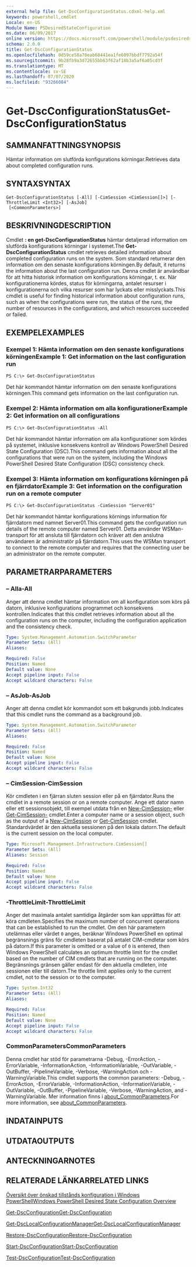 ```yaml
---
external help file: Get-DscConfigurationStatus.cdxml-help.xml
keywords: powershell,cmdlet
Locale: en-US
Module Name: PSDesiredStateConfiguration
ms.date: 06/09/2017
online version: https://docs.microsoft.com/powershell/module/psdesiredstateconfiguration/get-dscconfigurationstatus?view=powershell-5.1&WT.mc_id=ps-gethelp
schema: 2.0.0
title: Get-DscConfigurationStatus
ms.openlocfilehash: 0d59ce58a70eab68441ea1fe6097bbdf7792a54f
ms.sourcegitcommit: 9b28fb9a3d72655bb63f62af18b3a5af6a05cd3f
ms.translationtype: MT
ms.contentlocale: sv-SE
ms.lasthandoff: 07/07/2020
ms.locfileid: "93266084"
---
```

# <span data-ttu-id="b1812-103">Get-DscConfigurationStatus</span><span class="sxs-lookup"><span data-stu-id="b1812-103">Get-DscConfigurationStatus</span></span>

## <span data-ttu-id="b1812-104">SAMMANFATTNING</span><span class="sxs-lookup"><span data-stu-id="b1812-104">SYNOPSIS</span></span>
<span data-ttu-id="b1812-105">Hämtar information om slutförda konfigurations körningar.</span><span class="sxs-lookup"><span data-stu-id="b1812-105">Retrieves data about completed configuration runs.</span></span>

## <span data-ttu-id="b1812-106">SYNTAX</span><span class="sxs-lookup"><span data-stu-id="b1812-106">SYNTAX</span></span>

```
Get-DscConfigurationStatus [-All] [-CimSession <CimSession[]>] [-ThrottleLimit <Int32>] [-AsJob]
 [<CommonParameters>]
```

## <span data-ttu-id="b1812-107">BESKRIVNING</span><span class="sxs-lookup"><span data-stu-id="b1812-107">DESCRIPTION</span></span>
<span data-ttu-id="b1812-108">Cmdlet **: en get-DscConfigurationStatus** hämtar detaljerad information om slutförda konfigurations körningar i systemet.</span><span class="sxs-lookup"><span data-stu-id="b1812-108">The **Get-DscConfigurationStatus** cmdlet retrieves detailed information about completed configuration runs on the system.</span></span>
<span data-ttu-id="b1812-109">Som standard returnerar den information om den senaste konfigurations körningen.</span><span class="sxs-lookup"><span data-stu-id="b1812-109">By default, it returns the information about the last configuration run.</span></span>
<span data-ttu-id="b1812-110">Denna cmdlet är användbar för att hitta historisk information om konfigurations körningar, t. ex. När konfigurationerna kördes, status för körningarna, antalet resurser i konfigurationerna och vilka resurser som har lyckats eller misslyckats.</span><span class="sxs-lookup"><span data-stu-id="b1812-110">This cmdlet is useful for finding historical information about configuration runs, such as when the configurations were run, the status of the runs, the number of resources in the configurations, and which resources succeeded or failed.</span></span>

## <span data-ttu-id="b1812-111">EXEMPEL</span><span class="sxs-lookup"><span data-stu-id="b1812-111">EXAMPLES</span></span>

### <span data-ttu-id="b1812-112">Exempel 1: Hämta information om den senaste konfigurations körningen</span><span class="sxs-lookup"><span data-stu-id="b1812-112">Example 1: Get information on the last configuration run</span></span>

```
PS C:\> Get-DscConfigurationStatus
```

<span data-ttu-id="b1812-113">Det här kommandot hämtar information om den senaste konfigurations körningen.</span><span class="sxs-lookup"><span data-stu-id="b1812-113">This command gets information on the last configuration run.</span></span>

### <span data-ttu-id="b1812-114">Exempel 2: Hämta information om alla konfigurationer</span><span class="sxs-lookup"><span data-stu-id="b1812-114">Example 2: Get information on all configurations</span></span>

```
PS C:\> Get-DscConfigurationStatus -All
```

<span data-ttu-id="b1812-115">Det här kommandot hämtar information om alla konfigurationer som kördes på systemet, inklusive konsekvens kontroll av Windows PowerShell Desired State Configuration (DSC).</span><span class="sxs-lookup"><span data-stu-id="b1812-115">This command gets information about all the configurations that were run on the system, including the Windows PowerShell Desired State Configuration (DSC) consistency check.</span></span>

### <span data-ttu-id="b1812-116">Exempel 3: Hämta information om konfigurations körningen på en fjärrdator</span><span class="sxs-lookup"><span data-stu-id="b1812-116">Example 3: Get information on the configuration run on a remote computer</span></span>

```
PS C:\> Get-DscConfigurationStatus -CimSession "Server01"
```

<span data-ttu-id="b1812-117">Det här kommandot hämtar konfigurations körnings information för fjärrdatorn med namnet Server01.</span><span class="sxs-lookup"><span data-stu-id="b1812-117">This command gets the configuration run details of the remote computer named Server01.</span></span>
<span data-ttu-id="b1812-118">Detta använder WSMan-transport för att ansluta till fjärrdatorn och kräver att den anslutna användaren är administratör på fjärrdatorn.</span><span class="sxs-lookup"><span data-stu-id="b1812-118">This uses the WSMan transport to connect to the remote computer and requires that the connecting user be an administrator on the remote computer.</span></span>

## <span data-ttu-id="b1812-119">PARAMETRAR</span><span class="sxs-lookup"><span data-stu-id="b1812-119">PARAMETERS</span></span>

### <span data-ttu-id="b1812-120">– Alla</span><span class="sxs-lookup"><span data-stu-id="b1812-120">-All</span></span>
<span data-ttu-id="b1812-121">Anger att denna cmdlet hämtar information om all konfiguration som körs på datorn, inklusive konfigurations programmet och konsekvens kontrollen.</span><span class="sxs-lookup"><span data-stu-id="b1812-121">Indicates that this cmdlet retrieves information about all the configuration runs on the computer, including the configuration application and the consistency check.</span></span>

```yaml
Type: System.Management.Automation.SwitchParameter
Parameter Sets: (All)
Aliases:

Required: False
Position: Named
Default value: None
Accept pipeline input: False
Accept wildcard characters: False
```

### <span data-ttu-id="b1812-122">– AsJob</span><span class="sxs-lookup"><span data-stu-id="b1812-122">-AsJob</span></span>
<span data-ttu-id="b1812-123">Anger att denna cmdlet kör kommandot som ett bakgrunds jobb.</span><span class="sxs-lookup"><span data-stu-id="b1812-123">Indicates that this cmdlet runs the command as a background job.</span></span>

```yaml
Type: System.Management.Automation.SwitchParameter
Parameter Sets: (All)
Aliases:

Required: False
Position: Named
Default value: None
Accept pipeline input: False
Accept wildcard characters: False
```

### <span data-ttu-id="b1812-124">– CimSession</span><span class="sxs-lookup"><span data-stu-id="b1812-124">-CimSession</span></span>
<span data-ttu-id="b1812-125">Kör cmdleten i en fjärran sluten session eller på en fjärrdator.</span><span class="sxs-lookup"><span data-stu-id="b1812-125">Runs the cmdlet in a remote session or on a remote computer.</span></span>
<span data-ttu-id="b1812-126">Ange ett dator namn eller ett sessionsobjekt, till exempel utdata från en [New-CimSession-](/powershell/module/cimcmdlets/new-cimsession) eller [Get-CimSession-](/powershell/module/cimcmdlets/get-cimsession) cmdlet.</span><span class="sxs-lookup"><span data-stu-id="b1812-126">Enter a computer name or a session object, such as the output of a [New-CimSession](/powershell/module/cimcmdlets/new-cimsession) or [Get-CimSession](/powershell/module/cimcmdlets/get-cimsession) cmdlet.</span></span>
<span data-ttu-id="b1812-127">Standardvärdet är den aktuella sessionen på den lokala datorn.</span><span class="sxs-lookup"><span data-stu-id="b1812-127">The default is the current session on the local computer.</span></span>

```yaml
Type: Microsoft.Management.Infrastructure.CimSession[]
Parameter Sets: (All)
Aliases: Session

Required: False
Position: Named
Default value: None
Accept pipeline input: False
Accept wildcard characters: False
```

### <span data-ttu-id="b1812-128">-ThrottleLimit</span><span class="sxs-lookup"><span data-stu-id="b1812-128">-ThrottleLimit</span></span>
<span data-ttu-id="b1812-129">Anger det maximala antalet samtidiga åtgärder som kan upprättas för att köra cmdleten.</span><span class="sxs-lookup"><span data-stu-id="b1812-129">Specifies the maximum number of concurrent operations that can be established to run the cmdlet.</span></span>
<span data-ttu-id="b1812-130">Om den här parametern utelämnas eller värdet `0` anges, beräknar Windows PowerShell en optimal begränsnings gräns för cmdleten baserat på antalet CIM-cmdletar som körs på datorn.</span><span class="sxs-lookup"><span data-stu-id="b1812-130">If this parameter is omitted or a value of `0` is entered, then Windows PowerShell calculates an optimum throttle limit for the cmdlet based on the number of CIM cmdlets that are running on the computer.</span></span>
<span data-ttu-id="b1812-131">Begränsnings gränsen gäller endast för den aktuella cmdleten, inte sessionen eller till datorn.</span><span class="sxs-lookup"><span data-stu-id="b1812-131">The throttle limit applies only to the current cmdlet, not to the session or to the computer.</span></span>

```yaml
Type: System.Int32
Parameter Sets: (All)
Aliases:

Required: False
Position: Named
Default value: None
Accept pipeline input: False
Accept wildcard characters: False
```

### <span data-ttu-id="b1812-132">CommonParameters</span><span class="sxs-lookup"><span data-stu-id="b1812-132">CommonParameters</span></span>
<span data-ttu-id="b1812-133">Denna cmdlet har stöd för parametrarna -Debug, -ErrorAction, -ErrorVariable, -InformationAction, -InformationVariable, -OutVariable, -OutBuffer, -PipelineVariable, -Verbose, -WarningAction och -WarningVariable.</span><span class="sxs-lookup"><span data-stu-id="b1812-133">This cmdlet supports the common parameters: -Debug, -ErrorAction, -ErrorVariable, -InformationAction, -InformationVariable, -OutVariable, -OutBuffer, -PipelineVariable, -Verbose, -WarningAction, and -WarningVariable.</span></span> <span data-ttu-id="b1812-134">Mer information finns i [about_CommonParameters](https://go.microsoft.com/fwlink/?LinkID=113216).</span><span class="sxs-lookup"><span data-stu-id="b1812-134">For more information, see [about_CommonParameters](https://go.microsoft.com/fwlink/?LinkID=113216).</span></span>

## <span data-ttu-id="b1812-135">INDATA</span><span class="sxs-lookup"><span data-stu-id="b1812-135">INPUTS</span></span>

## <span data-ttu-id="b1812-136">UTDATA</span><span class="sxs-lookup"><span data-stu-id="b1812-136">OUTPUTS</span></span>

## <span data-ttu-id="b1812-137">ANTECKNINGAR</span><span class="sxs-lookup"><span data-stu-id="b1812-137">NOTES</span></span>

## <span data-ttu-id="b1812-138">RELATERADE LÄNKAR</span><span class="sxs-lookup"><span data-stu-id="b1812-138">RELATED LINKS</span></span>

[<span data-ttu-id="b1812-139">Översikt över önskad tillstånds konfiguration i Windows PowerShell</span><span class="sxs-lookup"><span data-stu-id="b1812-139">Windows PowerShell Desired State Configuration Overview</span></span>](/powershell/scripting/dsc/overview/dscforengineers)

[<span data-ttu-id="b1812-140">Get-DscConfiguration</span><span class="sxs-lookup"><span data-stu-id="b1812-140">Get-DscConfiguration</span></span>](Get-DscConfiguration.md)

[<span data-ttu-id="b1812-141">Get-DscLocalConfigurationManager</span><span class="sxs-lookup"><span data-stu-id="b1812-141">Get-DscLocalConfigurationManager</span></span>](Get-DscLocalConfigurationManager.md)

[<span data-ttu-id="b1812-142">Restore-DscConfiguration</span><span class="sxs-lookup"><span data-stu-id="b1812-142">Restore-DscConfiguration</span></span>](Restore-DscConfiguration.md)

[<span data-ttu-id="b1812-143">Start-DscConfiguration</span><span class="sxs-lookup"><span data-stu-id="b1812-143">Start-DscConfiguration</span></span>](Start-DscConfiguration.md)

[<span data-ttu-id="b1812-144">Test-DscConfiguration</span><span class="sxs-lookup"><span data-stu-id="b1812-144">Test-DscConfiguration</span></span>](Test-DscConfiguration.md)
